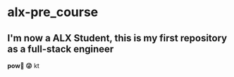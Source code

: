 # alx-pre_course

## I'm now a ALX Student, this is my first repository as a full-stack engineer 
**pow🔫 😜**
kt
